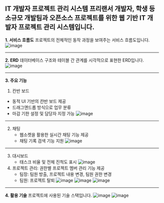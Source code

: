 
**IT 개발자 프로젝트 관리 시스템**
프리랜서 개발자, 학생 등 소규모 개발팀과 오픈소스 프로젝트를 위한 웹 기반 IT 개발자 프로젝트 관리 시스템입니다.
---
**1. 서비스 흐름도**
프로젝트의 전체적인 동작 과정을 보여주는 서비스 흐름도입니다.
![image](https://github.com/user-attachments/assets/fc2cdfd7-b53a-45ba-ad32-512a287415ea)

---
**2. ERD**
데이터베이스 구조와 테이블 간 관계를 시각적으로 표현한 ERD입니다.
![image](https://github.com/user-attachments/assets/8f73f7fa-d555-45d4-85cc-a10a379daa31)

---
**3. 주요 기능**
1. 칸반 보드
- 동적 UI 기반의 칸반 보드 제공
- 드래그앤드롭 방식으로 업무 분류
- 마감 기한 설정 및 담당자 지정 가능
   ![image](https://github.com/user-attachments/assets/e74a9384-8feb-4d1a-b2b6-63c432a06dbc)
---
2. 채팅
   - 웹소켓을 활용한 실시간 채팅 기능 제공
   - 채팅 기록 검색 기능 지원
   ![image](https://github.com/user-attachments/assets/abd3e1b5-d345-439a-a528-47848e156c2c)
---
3. 대시보드
   - 태스크 비율 및 전체 진척도 표시
   ![image](https://github.com/user-attachments/assets/7ca9274e-88f4-4b4e-b172-72b22445f345)
4. 프로젝트 관리: 권한별 프로젝트 멤버 관리 기능 제공
   - 팀장: 팀원 방출, 프로젝트 내용 변경, 팀원 권한 변경
   - 팀원: 프로젝트 탈퇴
   ![image](https://github.com/user-attachments/assets/5f19d51d-b184-46f4-afb6-f67255aa29a5)
   ![image](https://github.com/user-attachments/assets/2b17d9eb-bfba-40d9-8bdc-77af2a3aa76a)
   ![image](https://github.com/user-attachments/assets/db8172f9-96ed-4ba5-a954-75055ed0825b)

---
**4. 활용 기술**
프로젝트에 사용된 기술 스택입니다.
![image](https://github.com/user-attachments/assets/a4492164-a2c7-4349-8b4d-af64c5c2bedb)
![image](https://github.com/user-attachments/assets/7871b844-033f-4342-aeda-d4500e8480c2)
